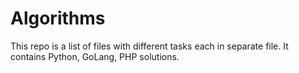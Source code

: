 # Algorithms
This repo is a list of files with different tasks each in separate file. It contains Python, GoLang, PHP solutions.